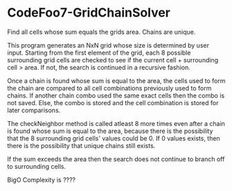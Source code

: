 # CodeFoo7-GridChainSolver
Find all cells whose sum equals the grids area. Chains are unique.

This program generates an NxN grid whose size is determined by user input. Starting from the first element of the grid, each 8 possible surrounding grid cells are checked to see if the current cell + surrounding cell > area. If not, the search is continued in a recursive fashion.

Once a chain is found whose sum is equal to the area, the cells used to form the chain are compared to all cell combinations previously used to form chains. If another chain combo used the same exact cells then the combo is not saved. Else, the combo is stored and the cell combination is stored for later comparisons.

The checkNeighbor method is called atleast 8 more times even after a chain is found whose sum is equal to the area, because there is the possibility that the 8 surrounding grid cells' values could be 0. If 0 values exists, then there is the possibility that unique chains still exists.

If the sum exceeds the area then the search does not continue to branch off to surrounding cells.

BigO Complexity is ????
